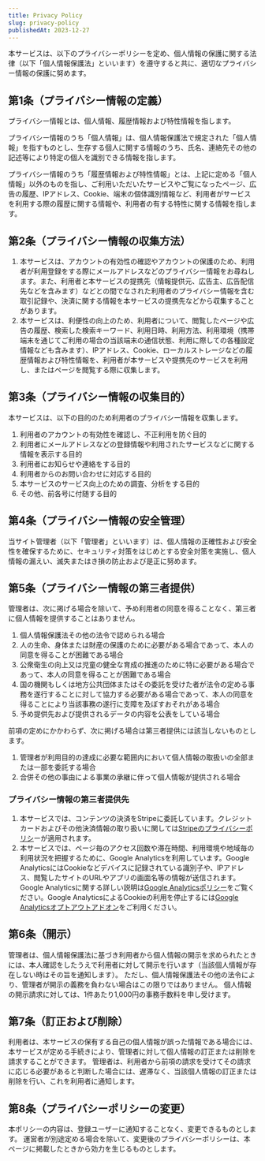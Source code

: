 ```yaml
---
title: Privacy Policy
slug: privacy-policy
publishedAt: 2023-12-27
---
```


本サービスは、以下のプライバシーポリシーを定め、個人情報の保護に関する法律（以下「個人情報保護法」といいます）を遵守すると共に、適切なプライバシー情報の保護に努めます。

## 第1条（プライバシー情報の定義）

プライバシー情報とは、個人情報、履歴情報および特性情報を指します。

プライバシー情報のうち「個人情報」は、個人情報保護法で規定された「個人情報」を指すものとし、生存する個人に関する情報のうち、氏名、連絡先その他の記述等により特定の個人を識別できる情報を指します。

プライバシー情報のうち「履歴情報および特性情報」とは、上記に定める「個人情報」以外のものを指し、ご利用いただいたサービスやご覧になったページ、広告の履歴、IPアドレス、Cookie、端末の個体識別情報など、利用者がサービスを利用する際の履歴に関する情報や、利用者の有する特性に関する情報を指します。

## 第2条（プライバシー情報の収集方法）

1. 本サービスは、アカウントの有効性の確認やアカウントの保護のため、利用者が利用登録をする際にメールアドレスなどのプライバシー情報をお尋ねします。また、利用者と本サービスの提携先（情報提供元、広告主、広告配信先などを含みます）などとの間でなされた利用者のプライバシー情報を含む取引記録や、決済に関する情報を本サービスの提携先などから収集することがあります。
2. 本サービスは、利便性の向上のため、利用者について、閲覧したページや広告の履歴、検索した検索キーワード、利用日時、利用方法、利用環境（携帯端末を通じてご利用の場合の当該端末の通信状態、利用に際しての各種設定情報なども含みます）、IPアドレス、Cookie、ローカルストレージなどの履歴情報および特性情報を、利用者が本サービスや提携先のサービスを利用し、またはページを閲覧する際に収集します。

## 第3条（プライバシー情報の収集目的）

本サービスは、以下の目的のため利用者のプライバシー情報を収集します。

1. 利用者のアカウントの有効性を確認し、不正利用を防ぐ目的
2. 利用者にメールアドレスなどの登録情報や利用されたサービスなどに関する情報を表示する目的
3. 利用者にお知らせや連絡をする目的
4. 利用者からのお問い合わせに対応する目的
5. 本サービスのサービス向上のための調査、分析をする目的
6. その他、前各号に付随する目的

## 第4条（プライバシー情報の安全管理）

当サイト管理者（以下「管理者」といいます）は、個人情報の正確性および安全性を確保するために、セキュリティ対策をはじめとする安全対策を実施し、個人情報の漏えい、滅失またはき損の防止および是正に努めます。

## 第5条（プライバシー情報の第三者提供）

管理者は、次に掲げる場合を除いて、予め利用者の同意を得ることなく、第三者に個人情報を提供することはありません。

1. 個人情報保護法その他の法令で認められる場合
2. 人の生命、身体または財産の保護のために必要がある場合であって、本人の同意を得ることが困難である場合
3. 公衆衛生の向上又は児童の健全な育成の推進のために特に必要がある場合であって、本人の同意を得ることが困難である場合
4. 国の機関もしくは地方公共団体またはその委託を受けた者が法令の定める事務を遂行することに対して協力する必要がある場合であって、本人の同意を得ることにより当該事務の遂行に支障を及ぼすおそれがある場合
5. 予め提供先および提供されるデータの内容を公表をしている場合

前項の定めにかかわらず、次に掲げる場合は第三者提供には該当しないものとします。

1. 管理者が利用目的の達成に必要な範囲内において個人情報の取扱いの全部または一部を委託する場合
2. 合併その他の事由による事業の承継に伴って個人情報が提供される場合

### プライバシー情報の第三者提供先

1. 本サービスでは、コンテンツの決済をStripeに委託しています。クレジットカードおよびその他決済情報の取り扱いに関しては[Stripeのプライバシーポリシ](https://stripe.com/jp/privacy)ーが適用されます。
2. 本サービスでは、ページ毎のアクセス回数や滞在時間、利用環境や地域毎の利用状況を把握するために、Google Analyticsを利用しています。Google AnalyticsにはCookieなどデバイスに記録されている識別子や、IPアドレス、閲覧したサイトのURLやアプリの画面名等の情報が送信されます。Google Analyticsに関する詳しい説明は[Google Analyticsポリシー](https://www.google.com/analytics/policies)をご覧ください。Google AnalyticsによるCookieの利用を停止するには[Google Analyticsオプトアウトアドオン](https://tools.google.com/dlpage/gaoptout?hl=ja)をご利用ください。

## 第6条（開示）

管理者は、個人情報保護法に基づき利用者から個人情報の開示を求められたときには、本人確認をしたうえで利用者に対して開示を行います（当該個人情報が存在しない時はその旨を通知します）。
ただし、個人情報保護法その他の法令により、管理者が開示の義務を負わない場合はこの限りではありません。
個人情報の開示請求に対しては、1件あたり1,000円の事務手数料を申し受けます。

## 第7条（訂正および削除）

利用者は、本サービスの保有する自己の個人情報が誤った情報である場合には、本サービスが定める手続きにより、管理者に対して個人情報の訂正または削除を請求することができます。
管理者は、利用者から前項の請求を受けてその請求に応じる必要があると判断した場合には、遅滞なく、当該個人情報の訂正または削除を行い、これを利用者に通知します。

## 第8条（プライバシーポリシーの変更）

本ポリシーの内容は、登録ユーザーに通知することなく、変更できるものとします。
運営者が別途定める場合を除いて、変更後のプライバシーポリシーは、本ページに掲載したときから効力を生じるものとします。
